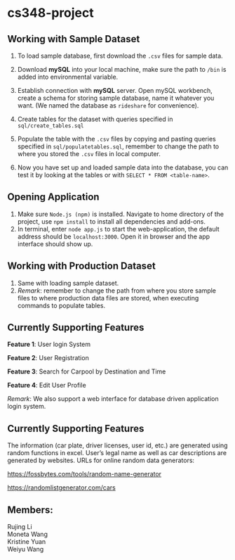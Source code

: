 # cs348-project

## Working with Sample Dataset

1. To load sample database, first download the `.csv` files for sample data. 
2. Download **mySQL** into your local machine, make sure the path to `/bin` is added into environmental variable. 

2. Establish connection with **mySQL** server. Open mySQL workbench, create a schema for storing sample database, name it whatever you want. (We named the database as `rideshare` for convenience).
3. Create tables for the dataset with queries specified in `sql/create_tables.sql`
4. Populate the table with the `.csv` files by copying and pasting queries specified in `sql/populatetables.sql`, remember to change the path to where you stored the `.csv` files in local computer.
5. Now you have set up and loaded sample data into the database, you can test it by looking at the tables or with `SELECT * FROM <table-name>`.  



## Opening Application

1. Make sure `Node.js (npm)` is installed. Navigate to home directory of the project, use `npm install` to install all dependencies and add-ons.
2. In terminal, enter `node app.js` to start the web-application, the default address should be `localhost:3000`. Open it in browser and the app interface should show up.  


## Working with Production Dataset
1. Same with loading sample dataset.
2. *Remark*: remember to change the path from where you store sample files to where production data files are stored, when executing commands to populate tables.  
  

## Currently Supporting Features
**Feature 1**: User login System  

**Feature 2**: User Registration  

**Feature 3**: Search for Carpool by Destination and Time  

**Feature 4**: Edit User Profile

*Remark*: We also support a web interface for database driven application login system.  


## Currently Supporting Features
The information (car plate, driver licenses, user id, etc.) are generated using random functions in excel. User’s legal name as well as car descriptions are generated by websites.
URLs for online random data generators:

https://fossbytes.com/tools/random-name-generator

https://randomlistgenerator.com/cars


## Members:
Rujing Li  
Moneta Wang  
Kristine Yuan  
Weiyu Wang  

